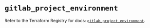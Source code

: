 # `gitlab_project_environment`

Refer to the Terraform Registry for docs: [`gitlab_project_environment`](https://registry.terraform.io/providers/gitlabhq/gitlab/18.1.0/docs/resources/project_environment).

